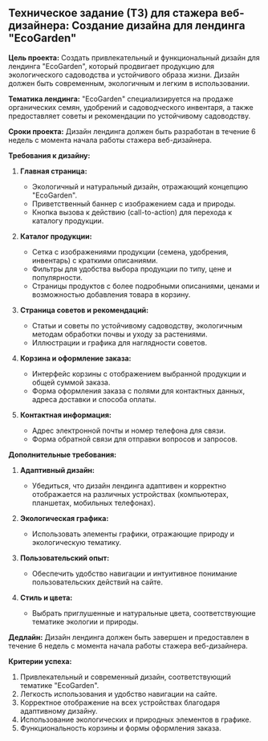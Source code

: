 ## Техническое задание (ТЗ) для стажера веб-дизайнера: Создание дизайна для лендинга "EcoGarden"

**Цель проекта:**
Создать привлекательный и функциональный дизайн для лендинга "EcoGarden", который продвигает продукцию для экологического садоводства и устойчивого образа жизни. Дизайн должен быть современным, экологичным и легким в использовании.

**Тематика лендинга:**
"EcoGarden" специализируется на продаже органических семян, удобрений и садоводческого инвентаря, а также предоставляет советы и рекомендации по устойчивому садоводству.

**Сроки проекта:**
Дизайн лендинга должен быть разработан в течение 6 недель с момента начала работы стажера веб-дизайнера.

**Требования к дизайну:**

1. **Главная страница:**
   - Экологичный и натуральный дизайн, отражающий концепцию "EcoGarden".
   - Приветственный баннер с изображением сада и природы.
   - Кнопка вызова к действию (call-to-action) для перехода к каталогу продукции.

2. **Каталог продукции:**
   - Сетка с изображениями продукции (семена, удобрения, инвентарь) с краткими описаниями.
   - Фильтры для удобства выбора продукции по типу, цене и популярности.
   - Страницы продуктов с более подробными описаниями, ценами и возможностью добавления товара в корзину.

3. **Страница советов и рекомендаций:**
   - Статьи и советы по устойчивому садоводству, экологичным методам обработки почвы и уходу за растениями.
   - Иллюстрации и графика для наглядности советов.

4. **Корзина и оформление заказа:**
   - Интерфейс корзины с отображением выбранной продукции и общей суммой заказа.
   - Форма оформления заказа с полями для контактных данных, адреса доставки и способа оплаты.

5. **Контактная информация:**
   - Адрес электронной почты и номер телефона для связи.
   - Форма обратной связи для отправки вопросов и запросов.

**Дополнительные требования:**
1. **Адаптивный дизайн:**
   - Убедиться, что дизайн лендинга адаптивен и корректно отображается на различных устройствах (компьютерах, планшетах, мобильных телефонах).

2. **Экологическая графика:**
   - Использовать элементы графики, отражающие природу и экологическую тематику.

3. **Пользовательский опыт:**
   - Обеспечить удобство навигации и интуитивное понимание пользовательских действий на сайте.

4. **Стиль и цвета:**
   - Выбрать приглушенные и натуральные цвета, соответствующие тематике экологии и природы.

**Дедлайн:**
Дизайн лендинга должен быть завершен и предоставлен в течение 6 недель с момента начала работы стажера веб-дизайнера.

**Критерии успеха:**
1. Привлекательный и современный дизайн, соответствующий тематике "EcoGarden".
2. Легкость использования и удобство навигации на сайте.
3. Корректное отображение на всех устройствах благодаря адаптивному дизайну.
4. Использование экологических и природных элементов в графике.
5. Функциональность корзины и формы оформления заказа.
